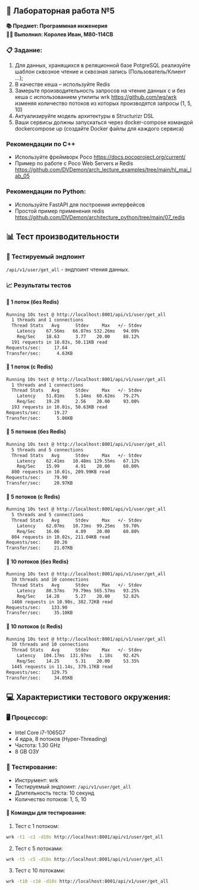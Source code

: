 ## 🧪 Лабораторная работа №5
**📚 Предмет: Программная инженерия** <br>
**👨‍💻 Выполнил: Королев Иван, М80-114СВ**

### 📋 Задание:
1.  Для данных, хранящихся в реляционной базе PotgreSQL реализуйте шаблон
сквозное чтение и сквозная запись (Пользователь/Клиент …);
2.  В качестве кеша – используйте Redis
3.  Замерьте производительность запросов на чтение данных с и без кеша с
использованием утилиты wrk https://github.com/wg/wrk изменяя количество
потоков из которых производятся запросы (1, 5, 10)
4. Актуализируйте модель архитектуры в Structurizr DSL
5.  Ваши сервисы должны запускаться через docker-compose командой dockercompose up (создайте Docker файлы для каждого сервиса)

### Рекомендации по C++
- Используйте фреймворк Poco https://docs.pocoproject.org/current/
- Пример по работе с Poco Web Servers и Redis
https://github.com/DVDemon/arch_lecture_examples/tree/main/hl_mai_lab_05

### Рекомендации по Python:
- Используйте FastAPI для построения интерфейсов
- Простой пример применения redis
https://github.com/DVDemon/architecture_python/tree/main/07_redis

## 📊 Тест производительности

### 🎯 Тестируемый эндпоинт
`/api/v1/user/get_all` - эндпоинт чтения данных.

### 📈 Результаты тестов

#### 🔄 1 поток (без Redis)
```bash
Running 10s test @ http://localhost:8001/api/v1/user/get_all
  1 threads and 1 connections
  Thread Stats   Avg      Stdev     Max   +/- Stdev
    Latency    67.56ms   66.07ms 532.26ms   94.09%
    Req/Sec    18.63      3.77    20.00     88.12%
  191 requests in 10.83s, 50.11KB read
Requests/sec:     17.64
Transfer/sec:      4.63KB
```

#### 🔄 1 поток (с Redis)
```bash
Running 10s test @ http://localhost:8001/api/v1/user/get_all
  1 threads and 1 connections
  Thread Stats   Avg      Stdev     Max   +/- Stdev
    Latency    51.81ms    5.14ms  60.62ms   79.27%
    Req/Sec    19.29      2.56    20.00     93.00%
  193 requests in 10.01s, 50.63KB read
Requests/sec:     19.27
Transfer/sec:      5.06KB
```

#### 🔄 5 потоков (без Redis)
```bash
Running 10s test @ http://localhost:8001/api/v1/user/get_all
  5 threads and 5 connections
  Thread Stats   Avg      Stdev     Max   +/- Stdev
    Latency    62.41ms   10.48ms 129.55ms   67.12%
    Req/Sec    15.99      4.91    20.00     60.00%
  800 requests in 10.01s, 209.99KB read
Requests/sec:     79.90
Transfer/sec:     20.97KB
```

#### 🔄 5 потоков (с Redis)
```bash
Running 10s test @ http://localhost:8001/api/v1/user/get_all
  5 threads and 5 connections
  Thread Stats   Avg      Stdev     Max   +/- Stdev
    Latency    62.07ms   10.73ms  99.25ms   59.70%
    Req/Sec    16.06      4.89    20.00     60.80%
  804 requests in 10.02s, 211.04KB read
Requests/sec:     80.26
Transfer/sec:     21.07KB
```

#### 🔄 10 потоков (без Redis)
```bash
Running 10s test @ http://localhost:8001/api/v1/user/get_all
  10 threads and 10 connections
  Thread Stats   Avg      Stdev     Max   +/- Stdev
    Latency    88.57ms   79.79ms 565.57ms   93.25%
    Req/Sec    14.28      5.27    20.00     52.82%
  1460 requests in 10.90s, 382.72KB read
Requests/sec:    133.90
Transfer/sec:     35.10KB
```

#### 🔄 10 потоков (с Redis)
```bash
Running 10s test @ http://localhost:8001/api/v1/user/get_all
  10 threads and 10 connections
  Thread Stats   Avg      Stdev     Max   +/- Stdev
    Latency   104.17ms  131.97ms   1.18s    92.42%
    Req/Sec    14.25      5.31    20.00     53.35%
  1445 requests in 11.14s, 379.17KB read
Requests/sec:    129.75
Transfer/sec:     34.05KB
```

## 💻 Характеристики тестового окружения:

### 🖥️ Процессор:
- Intel Core i7-1065G7
- 4 ядра, 8 потоков (Hyper-Threading)
- Частота: 1.30 GHz
- 8 GB ОЗУ


### 🧪 Тестирование:
- Инструмент: wrk
- Тестируемый эндпоинт: `/api/v1/user/get_all`
- Длительность теста: 10 секунд
- Количество потоков: 1, 5, 10

#### 📝 Команды для тестирования:

1. Тест с 1 потоком:
```bash
wrk -t1 -c1 -d10s http://localhost:8001/api/v1/user/get_all
```


2. Тест с 5 потоками:
```bash
wrk -t5 -c5 -d10s http://localhost:8001/api/v1/user/get_all
```


3. Тест с 10 потоками:
```bash
wrk -t10 -c10 -d10s http://localhost:8001/api/v1/user/get_all
```

